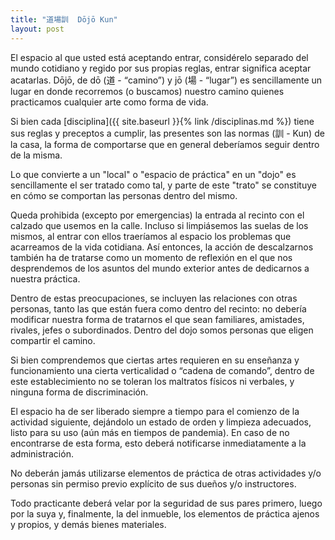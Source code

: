 ```yaml
---
title: "道場訓  Dōjō Kun"
layout: post
---
```


El espacio al que usted está aceptando entrar, considérelo separado del mundo cotidiano y regido por sus propias reglas, entrar significa aceptar acatarlas. Dōjō, de dō (道 - “camino”) y jō (場 - “lugar”) es sencillamente un lugar en donde recorremos (o buscamos) nuestro camino quienes practicamos cualquier arte como forma de vida.

Si bien cada [disciplina]({{ site.baseurl }}{% link /disciplinas.md %}) tiene sus reglas y preceptos a cumplir, las presentes son las normas (訓 - Kun) de la casa, la forma de comportarse que en general deberíamos seguir dentro de la misma.

Lo que convierte a un "local" o "espacio de práctica" en un "dojo" es sencillamente el ser tratado como tal, y parte de este "trato" se constituye en cómo se comportan las personas dentro del mismo.

Queda prohibida (excepto por emergencias) la entrada al recinto con el calzado que usemos en la calle. Incluso si limpiásemos las suelas de los mismos, al entrar con ellos traeríamos al espacio los problemas que acarreamos de la vida cotidiana. Así entonces, la acción de descalzarnos también ha de tratarse como un momento de reflexión en el que nos desprendemos de los asuntos del mundo exterior antes de dedicarnos a nuestra práctica.

Dentro de estas preocupaciones, se incluyen las relaciones con otras personas, tanto las que están fuera como dentro del recinto: no debería modificar nuestra forma de tratarnos el que sean familiares, amistades, rivales, jefes o subordinados. Dentro del dojo somos personas que eligen compartir el camino.

Si bien comprendemos que ciertas artes requieren en su enseñanza y funcionamiento una cierta verticalidad o “cadena de comando”, dentro de este establecimiento no se toleran los maltratos físicos ni verbales, y ninguna forma de discriminación.

El espacio ha de ser liberado siempre a tiempo para el comienzo de la actividad siguiente, dejándolo un estado de orden y limpieza adecuados, listo para su uso (aún más en tiempos de pandemia). En caso de no encontrarse de esta forma, esto deberá notificarse inmediatamente a la administración.

No deberán jamás utilizarse elementos de práctica de otras actividades y/o personas sin permiso previo explícito de sus dueños y/o instructores.

Todo practicante deberá velar por la seguridad de sus pares primero, luego por la suya y, finalmente, la del inmueble, los elementos de práctica ajenos y propios, y demás bienes materiales.

